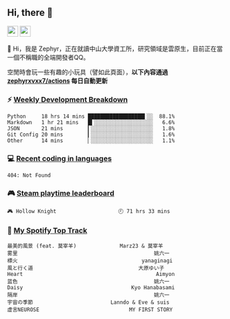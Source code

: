 <!--
**zephyrxvxx7/zephyrxvxx7** is a ✨ _special_ ✨ repository because its `README.md` (this file) appears on your GitHub profile.

Here are some ideas to get you started:

- 🔭 I’m currently working on ...
- 🌱 I’m currently learning ...
- 👯 I’m looking to collaborate on ...
- 🤔 I’m looking for help with ...
- 💬 Ask me about ...
- 📫 How to reach me: ...
- 😄 Pronouns: ...
- ⚡ Fun fact: ...
-->

## Hi, there 👋

<a href="https://www.instagram.com/zephyrxvxx7/"><img src="https://img.shields.io/badge/instagram-3f729b?&style=for-the-badge&logo=instagram&logoColor=white" height=25></a>
<a href="https://zephyrxvxx7.me/"><img src="https://img.shields.io/badge/blog-gray?&style=for-the-badge&logo=hexo&logoColor=white" height=25></a>

👋 Hi，我是 Zephyr，正在就讀中山大學資工所，研究領域是雲原生，目前正在當一個不稱職的全端開發者QQ。

空閒時會玩一些有趣的小玩具（譬如此頁面），**以下內容通過 [zephyrxvxx7/actions](https://github.com/zephyrxvxx7/zephyrxvxx7/actions) 每日自動更新**

### ⚡ [Weekly Development Breakdown](https://gist.github.com/zephyrxvxx7/ee1787313f0772b51494d051b5edde7f)

<!-- code_time start -->

```text
Python     18 hrs 14 mins ██████████████████▍░░  88.1%
Markdown   1 hr 21 mins   █▍░░░░░░░░░░░░░░░░░░░   6.6%
JSON       21 mins        ▎░░░░░░░░░░░░░░░░░░░░   1.8%
Git Config 20 mins        ▎░░░░░░░░░░░░░░░░░░░░   1.6%
Other      14 mins        ▏░░░░░░░░░░░░░░░░░░░░   1.1%
```

<!-- code_time end -->

### 💻 [Recent coding in languages](https://gist.github.com/zephyrxvxx7/08c5ff0fead26978490fef5d749f43ea)

<!-- code_diff start -->

```text
404: Not Found
```

<!-- code_diff end -->

### 🎮 [Steam playtime leaderboard](https://gist.github.com/zephyrxvxx7/f77b8978877f959b69d84723c43a4a64)

<!-- steam_time start -->

```text
🎮 Hollow Knight                    🕘 71 hrs 33 mins
```

<!-- steam_time end -->

### 🎵 [My Spotify Top Track](https://gist.github.com/zephyrxvxx7/fe159fde5ec9ebea27e03dd63a71e78f)

<!-- spotify_track start -->

```text
最美的風景 (feat. 莫宰羊)              Marz23 & 莫宰羊
雾里                                            姚六一
標火                                        yanaginagi
風と行く道                                  大原ゆい子
Heart                                           Aimyon
蓝色                                            姚六一
Daisy                                   Kyo Hanabasami
隔岸                                            姚六一
宇宙の季節                         Lanndo & Eve & suis
虚言NEUROSE                             MY FIRST STORY
```

<!-- spotify_track end -->
